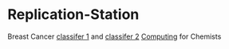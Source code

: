 # Replication-Station


Breast Cancer [classifer 1](20250804brclass.ipynb) and [classifer 2](brclassifier.ipynb)
[Computing](sci_computing_chemists_ML.ipynb) for Chemists 
